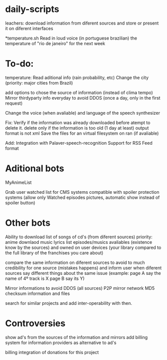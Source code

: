 daily-scripts
============


leachers:
download information from diferent sources and store or present it on diferent interfaces


*temperature.sh 
Read in loud voice (in portuguese brazilian) the temperature of "rio de janeiro" for the next week

To-do:
========

temperature:
Read aditional info (rain probability, etc)
Change the city (priority: major cities from Brazil)

add options to chose the source of information (instead of clima tempo)
Mirror thirdyparty  info everyday to avoid DDOS (once a day, only in the first request)

Change the voice (when avaliable) and language of the speech synthesizer

Fix:
Verify if the information was already downloaded before atempt to delete it.
delete only if the information is too old (1 day at least)
output format is not xml
Save the files for an virtual filesystem on ran (if avaliable)

Add:
Integration with Palaver-speech-recognition
Support for RSS Feed format


Aditional bots
==============
MyAnimeList

Grab user watched list for CMS systems compatible with spoiler protection systems (allow only Watched episodes pictures, automatic show instead of spoiler button)

Other bots
========
Ability to download list of songs of cd's (from diferent sources) priority: anime
downlaod music lyrics
list episodes/musics avaliables (existence know by the sources) and owned on user devices (your library compared to the full library of the franchises you care about)

compare the same information on diferent sources to avoid to much credibility for one source (mistakes happens) and inform user when diferent sources say different things about the same issue (example: page A say the name of 4º track is X page B say its Y)

Mirror informations to avoid DDOS (all sources)
P2P mirror network
MD5 checksum information and files

search for similar projects and add inter-operability with then.

Controversies
============
show ad's from the sources of the information and mirrors
add billing system for information providers  as alternative to ad's 

billing integration of donations for this project
